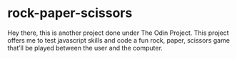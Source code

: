 ﻿# rock-paper-scissors

Hey there, this is another project done under The Odin Project. This project offers me to test javascript skills and code a fun rock, paper, scissors game that’ll be played between the user and the computer.
